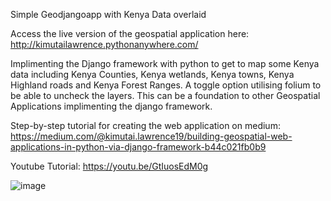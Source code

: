 Simple Geodjangoapp with Kenya Data overlaid

Access the live version of the geospatial application here: http://kimutailawrence.pythonanywhere.com/

Implimenting the Django framework with python to get to map some Kenya data including Kenya Counties, Kenya wetlands, Kenya towns, Kenya Highland roads and Kenya Forest Ranges. A toggle option utilising folium to be able to uncheck the layers. This can be a foundation to other Geospatial Applications implimenting the django framework.

Step-by-step tutorial for creating the web application on medium: https://medium.com/@kimutai.lawrence19/building-geospatial-web-applications-in-python-via-django-framework-b44c021fb0b9

Youtube Tutorial: https://youtu.be/GtIuosEdM0g

![image](https://github.com/KimutaiLawrence/Geodjangoapp/assets/96698447/6c5cf127-83b6-4726-8a85-de46834f93fb)

